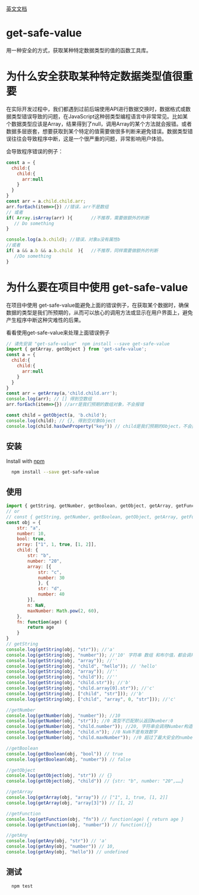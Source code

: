 [英文文档](https://github.com/huweicool/get-safe-value#readme)

# get-safe-value

用一种安全的方式，获取某种特定数据类型的值的函数工具库。

# 为什么安全获取某种特定数据类型值很重要

在实际开发过程中，我们都遇到过前后端使用API进行数据交换时，数据格式或数据类型错误导致的问题，在JavaScript这种弱类型编程语言中非常常见。比如某个数据类型应该是Array，结果得到了null，调用Array的某个方法就会报错。或者数据多层嵌套，想要获取到某个特定的值需要做很多判断来避免错误。数据类型错误往往会导致程序中断，这是一个很严重的问题，非常影响用户体验。

会导致程序错误的例子：

```js
const a = {
  child:{
    child:{
      arr:null
    }
  }
}
const arr = a.child.child.arr;
arr.forEach(item=>{}) //错误，arr不是数组
// 或者
if( Array.isArray(arr) ){		//不推荐，需要做额外的判断
   // Do something
}

console.log(a.b.child); //错误，对象a没有属性b
//或者
if( a && a.b && a.b.child  ){	//不推荐，同样需要做额外的判断
   //Do something
}
```

# 为什么要在项目中使用 get-safe-value

在项目中使用 get-safe-value能避免上面的错误例子，在获取某个数据时，确保数据的类型是我们所预期的，从而可以放心的调用方法或显示在用户界面上，避免产生程序中断这种灾难性的后果。

看看使用get-safe-value来处理上面错误例子

```js
// 请先安装 "get-safe-value"  npm install --save get-safe-value
import { getArray, getObject } from 'get-safe-value';
const a = {
  child:{
    child:{
      arr:null
    }
  }
}
const arr = getArray(a,'child.child.arr');
console.log(arr); // [] 得到空数组
arr.forEach(item=>{}) //arr是我们预期的数组对象，不会报错

const child = getObject(a, 'b.child');
console.log(child); // {}, 得到空对象Object
console.log(child.hasOwnProperty("key")) // child是我们预期的Object，不会报错

```



## 安装

Install with [npm](https://www.npmjs.com/package/get-safe-value)

```sh
  npm install --save get-safe-value
```



## 使用

```js
import { getString, getNumber, getBoolean, getObject, getArray, getFunction, getAny } from 'get-safe-value';
// or
// const { getString, getNumber, getBoolean, getObject, getArray, getFunction, getAny } =  require('get-safe-value');
const obj = {
	str: "a",
	number: 10,
	bool: true,
	array: ["1", 1, true, [1, 2]],
	child: {
		str: "b",
		number: "20",
		array: [{
			str: "c",
			number: 30
			}, {
			str: "d",
			number: 40
		}],
		n: NaN,
		maxNumber: Math.pow(2, 60),
	},
	fn: function(age) {
		return age
	}
}
// getString
console.log(getString(obj, "str")); //'a'
console.log(getString(obj, "number")); //'10' 字符串 数组 和布尔值，都会调用String构造函数转成String类型
console.log(getString(obj, "array")); //''
console.log(getString(obj, "child", "hello")); // 'hello' 
console.log(getString(obj, "array")); //''
console.log(getString(obj, "child")); //''
console.log(getString(obj, "child.str")); //'b'
console.log(getString(obj, "child.array[0].str")); //'c'
console.log(getString(obj, ["child", "str"])); //'b'
console.log(getString(obj, ["child", "array", 0, "str"])); //'c'

//getNumber
console.log(getNumber(obj, "number")); //10
console.log(getNumber(obj, "str")); //0 类型不匹配默认返回Number:0
console.log(getNumber(obj, "child.number")); //20, 字符串会调用Number构造函数转成Number类型
console.log(getNumber(obj, "child.n")); //0 NaN不是有效数字
console.log(getNumber(obj, "child.maxNumber")); //0 超过了最大安全的number值: Math.pow(2, 53) - 1

//getBoolean
console.log(getBoolean(obj, "bool")) // true
console.log(getBoolean(obj, "number")) // false

//getObject
console.log(getObject(obj, "str")) // {}
console.log(getObject(obj, "child")) // {str: "b", number: "20",……}

//getArray
console.log(getArray(obj, "array")) // ["1", 1, true, [1, 2]]
console.log(getArray(obj, "array[3]")) // [1, 2]

//getFunction
console.log(getFunction(obj, "fn")) // function(age) { return age }
console.log(getFunction(obj, "number")) // function(){}

//getAny
console.log(getAny(obj, "str")) // 'a'
console.log(getAny(obj, "number")) // 10,
console.log(getAny(obj, "hello")) // undefined

```



## 测试

```sh
  npm test
```